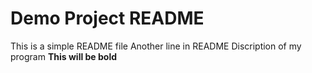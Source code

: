 # Demo Project README

This is a simple README file
Another line in README
Discription of my program
<b>This will be bold</b>
